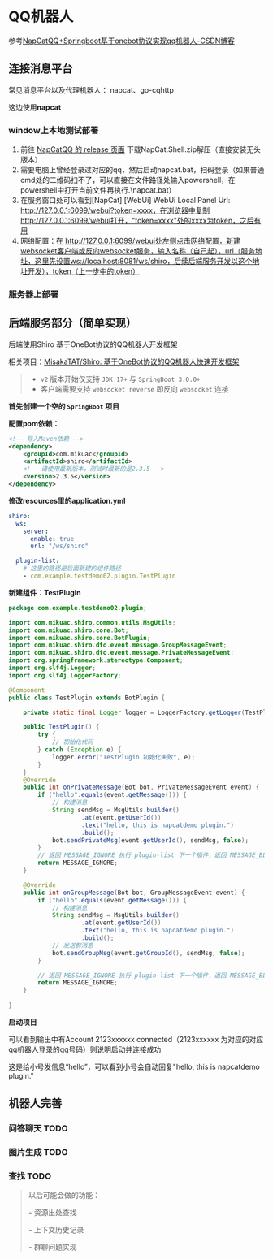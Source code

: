 

# QQ机器人

参考[NapCatQQ+Springboot基于onebot协议实现qq机器人-CSDN博客](https://blog.csdn.net/changwenpeng/article/details/144649045)

## 连接消息平台

常见消息平台以及代理机器人： napcat、go-cqhttp

这边使用**napcat**

### window上本地测试部署

1. 前往 [NapCatQQ 的 release 页面](https://github.com/NapNeko/NapCatQQ/releases) 下载NapCat.Shell.zip解压（直接安装无头版本）
2.  需要电脑上曾经登录过对应的qq，然后启动napcat.bat，扫码登录（如果普通cmd处的二维码扫不了，可以直接在文件路径处输入powershell，在powershell中打开当前文件再执行.\napcat.bat）
3. 在服务窗口处可以看到[NapCat] [WebUi] WebUi Local Panel Url: http://127.0.0.1:6099/webui?token=xxxx，在浏览器中复制 http://127.0.0.1:6099/webui打开，"token=xxxx"处的xxxx为token，之后有用
4. 网络配置：在 http://127.0.0.1:6099/webui处左侧点击网络配置，新建websocket客户端或反向websocket服务，输入名称（自己起），url（服务地址，这里先设置ws://localhost:8081/ws/shiro，后续后端服务开发以这个地址开发），token（上一步中的token）

### 服务器上部署



## 后端服务部分（简单实现）

后端使用Shiro 基于OneBot协议的QQ机器人开发框架

相关项目：[MisakaTAT/Shiro: 基于OneBot协议的QQ机器人快速开发框架](https://github.com/MisakaTAT/Shiro)

>- `v2` 版本开始仅支持 `JDK 17+` 与 `SpringBoot 3.0.0+`
>- 客户端需要支持 `websocket reverse` 即反向 `websocket` 连接

**首先创建一个空的 `SpringBoot` 项目**

**配置pom依赖：**

```xml
<!-- 导入Maven依赖 -->
<dependency>
    <groupId>com.mikuac</groupId>
    <artifactId>shiro</artifactId>
    <!-- 请使用最新版本，测试时最新的是2.3.5 -->
    <version>2.3.5</version>
</dependency>
```

**修改resources里的application.yml**

```yml
shiro:
  ws:
    server:
      enable: true
      url: "/ws/shiro"

  plugin-list:
  	# 这里的路径是后面新建的组件路径
    - com.example.testdemo02.plugin.TestPlugin
```

**新建组件：TestPlugin**

```java
package com.example.testdemo02.plugin;

import com.mikuac.shiro.common.utils.MsgUtils;
import com.mikuac.shiro.core.Bot;
import com.mikuac.shiro.core.BotPlugin;
import com.mikuac.shiro.dto.event.message.GroupMessageEvent;
import com.mikuac.shiro.dto.event.message.PrivateMessageEvent;
import org.springframework.stereotype.Component;
import org.slf4j.Logger;
import org.slf4j.LoggerFactory;

@Component
public class TestPlugin extends BotPlugin {

    private static final Logger logger = LoggerFactory.getLogger(TestPlugin.class);

    public TestPlugin() {
        try {
            // 初始化代码
        } catch (Exception e) {
            logger.error("TestPlugin 初始化失败", e);
        }
    }
    @Override
    public int onPrivateMessage(Bot bot, PrivateMessageEvent event) {
        if ("hello".equals(event.getMessage())) {
            // 构建消息
            String sendMsg = MsgUtils.builder()
                    .at(event.getUserId())
                    .text("hello, this is napcatdemo plugin.")
                    .build();
            bot.sendPrivateMsg(event.getUserId(), sendMsg, false);
        }
        // 返回 MESSAGE_IGNORE 执行 plugin-list 下一个插件，返回 MESSAGE_BLOCK 则不执行下一个插件
        return MESSAGE_IGNORE;
    }

    @Override
    public int onGroupMessage(Bot bot, GroupMessageEvent event) {
        if ("hello".equals(event.getMessage())) {
            // 构建消息
            String sendMsg = MsgUtils.builder()
                    .at(event.getUserId())
                    .text("hello, this is napcatdemo plugin.")
                    .build();
            // 发送群消息
            bot.sendGroupMsg(event.getGroupId(), sendMsg, false);
        }

        // 返回 MESSAGE_IGNORE 执行 plugin-list 下一个插件，返回 MESSAGE_BLOCK 则不执行下一个插件
        return MESSAGE_IGNORE;
    }
    
}
```

**启动项目**

可以看到输出中有Account 2123xxxxxx connected（2123xxxxxx 为对应的对应qq机器人登录的qq号码）则说明启动并连接成功



这是给小号发信息“hello”，可以看到小号会自动回复"hello, this is napcatdemo plugin."





## 机器人完善

### 问答聊天 TODO

### 图片生成 TODO

### 查找 TODO



> 以后可能会做的功能：
>
> \-  资源出处查找
>
> \-  上下文历史记录
>
> \-  群聊问题实现

